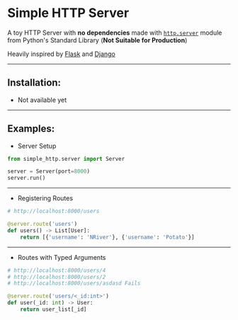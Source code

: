 # Simple HTTP Server

A toy HTTP Server with **no dependencies** made with [`http.server`](https://docs.python.org/3/library/http.server.html) module from Python's Standard Library (**Not Suitable for Production**)

Heavily inspired by [Flask](https://flask.palletsprojects.com/en/1.1.x/) and [Django](https://www.djangoproject.com/)

---

## Installation:

* Not available yet

---

## Examples:

* Server Setup

```python
from simple_http.server import Server

server = Server(port=8000)
server.run()
```

---

* Registering Routes

```python
# http://localhost:8000/users

@server.route('users')
def users() -> List[User]:
    return [{'username': 'NRiver'}, {'username': 'Potato'}]
```

---

* Routes with Typed Arguments

```python
# http://localhost:8000/users/4
# http://localhost:8000/users/2
# http://localhost:8000/users/asdasd Fails

@server.route('users/<_id:int>')
def user(_id: int) -> User:
    return user_list[_id]
```
